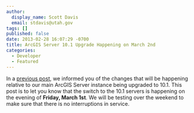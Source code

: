 ```yaml
---
author:
  display_name: Scott Davis
  email: stdavis@utah.gov
tags: []
published: false
date: 2013-02-28 16:07:29 -0700
title: ArcGIS Server 10.1 Upgrade Happening on March 2nd
categories:
  - Developer
  - Featured
---
```

<p>In a <a href="{% link _posts/2013-02-19-arcgis-server-10-1-upgrade.md %}">previous post</a>, we informed you of the changes that will be happening relative to our main ArcGIS Server instance being upgraded to 10.1. This post is to let you know that the switch to the 10.1 servers is happening on the evening of <strong>Friday, March 1st</strong>. We will be testing over the weekend to make sure that there is no interruptions in service.</p>
